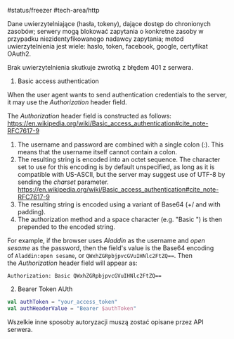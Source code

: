 #status/freezer 
#tech-area/http 

Dane uwierzytelniające (hasła, tokeny), dające dostęp do chronionych zasobów; serwery mogą blokować zapytania o konkretne zasoby w przypadku niezidentyfikowanego nadawcy zapytania; metod uwierzytelnienia jest wiele: hasło, token, facebook, google, certyfikat OAuth2.   

Brak uwierzytelnienia skutkuje zwrotką z błędem 401 z serwera.

1) Basic access authentication

When the user agent wants to send authentication credentials to the server, it may use the _Authorization_ header field.

The _Authorization_ header field is constructed as follows: https://en.wikipedia.org/wiki/Basic_access_authentication#cite_note-RFC7617-9

1. The username and password are combined with a single colon (:). This means that the username itself cannot contain a colon.
2. The resulting string is encoded into an octet sequence. The character set to use for this encoding is by default unspecified, as long as it is compatible with US-ASCII, but the server may suggest use of UTF-8 by sending the _charset_ parameter. https://en.wikipedia.org/wiki/Basic_access_authentication#cite_note-RFC7617-9
3. The resulting string is encoded using a variant of Base64 (+/ and with padding).
4. The authorization method and a space character (e.g. "Basic ") is then prepended to the encoded string.

For example, if the browser uses _Aladdin_ as the username and _open sesame_ as the password, then the field's value is the Base64 encoding of `Aladdin:open sesame`, or `QWxhZGRpbjpvcGVuIHNlc2FtZQ==`.
Then the _Authorization_ header field will appear as:

`Authorization: Basic QWxhZGRpbjpvcGVuIHNlc2FtZQ==`

2) Bearer Token AUth

```kotlin
val authToken = "your_access_token"
val authHeaderValue = "Bearer $authToken"
```

Wszelkie inne sposoby autoryzacji muszą zostać opisane przez API serwera.